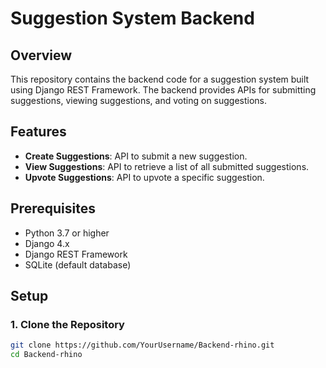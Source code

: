 # Suggestion System Backend

## Overview

This repository contains the backend code for a suggestion system built using Django REST Framework. The backend provides APIs for submitting suggestions, viewing suggestions, and voting on suggestions.

## Features

- **Create Suggestions**: API to submit a new suggestion.
- **View Suggestions**: API to retrieve a list of all submitted suggestions.
- **Upvote Suggestions**: API to upvote a specific suggestion.

## Prerequisites

- Python 3.7 or higher
- Django 4.x
- Django REST Framework
- SQLite (default database)

## Setup

### 1. Clone the Repository

```bash
git clone https://github.com/YourUsername/Backend-rhino.git
cd Backend-rhino

